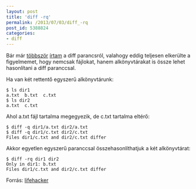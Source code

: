 ```yaml
---
layout: post
title: 'diff -rq'
permalink: /2013/07/03/diff_-rq
post_id: 5388824
categories: 
- diff
---
```


Bár már 
[többször](/2011/09/04/diff_1) 
[írtam](/2011/09/07/diff_process_helyettesites) a diff parancsról, valahogy eddig teljesen elkerülte a figyelmemet, hogy nemcsak fájlokat, hanem alkönyvtárakat is össze lehet hasonlítani a diff paranccsal.

Ha van két rettentő egyszerű alkönyvtárunk:

```
$ ls dir1
a.txt  b.txt  c.txt
$ ls dir2
a.txt  c.txt
```

Ahol a.txt fájl tartalma megegyezik, de c.txt tartalma eltérő:

```
$ diff -q dir1/a.txt dir2/a.txt
$ diff -q dir1/c.txt dir2/c.txt
Files dir1/c.txt and dir2/c.txt differ
```

Akkor egyetlen egyszerű paranccsal összehasonlíthatjuk a két alkönyvtárat:

```
$ diff -rq dir1 dir2
Only in dir1: b.txt
Files dir1/c.txt and dir2/c.txt differ
```

Forrás: 
[lifehacker](http://lifehacker.com/compare-the-contents-of-two-folders-with-the-diff-comma-598872057)